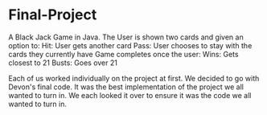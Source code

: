 # Final-Project
A Black Jack Game in Java.
The User is shown two cards and given an option to:
Hit: User gets another card
Pass: User chooses to stay with the cards they currently have
Game completes once the user:
Wins: Gets closest to 21
Busts: Goes over 21

Each of us worked individually on the project at first. We decided to go with Devon's final code. It was the best implementation of the project we all wanted to turn in. We each looked it over to ensure it was the code we all wanted to turn in.
